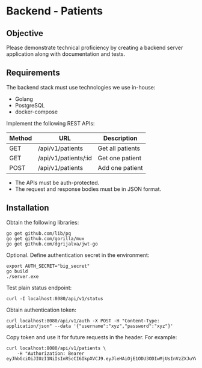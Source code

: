 # Backend - Patients

## Objective

Please demonstrate technical proficiency by creating a backend server application along with documentation and tests.

## Requirements

The backend stack must use technologies we use in-house:

* Golang
* PostgreSQL
* docker-compose

Implement the following REST APIs:

| Method | URL                             | Description                       |
|--------|---------------------------------|-----------------------------------|
| GET    | /api/v1/patients                | Get all patients                  |
| GET    | /api/v1/patients/:id            | Get one patient                   |
| POST   | /api/v1/patients                | Add one patient                   |

* The APIs must be auth-protected.
* The request and response bodies must be in JSON format.


## Installation

Obtain the following libraries:
```
go get github.com/lib/pq
go get github.com/gorilla/mux
go get github.com/dgrijalva/jwt-go
```

Optional. Define authentication secret in the environment:

```
export AUTH_SECRET="big_secret"
go build
./server.exe
```
Test plain status endpoint:

```
curl -I localhost:8080/api/v1/status
```

Obtain authentication token:

```
curl localhost:8080/api/v1/auth -X POST -H "Content-Type: application/json" --data '{"username":"xyz","password":"xyz"}'
```

Copy token and use it for future requests in the header. For example:

```
curl localhost:8080/api/v1/patients \
    -H "Authorization: Bearer eyJhbGciOiJIUzI1NiIsInR5cCI6IkpXVCJ9.eyJleHAiOjE1ODU3ODIwMjUsInVzZXJuYW1lIjoieHl6In0.vOZ9iBqn325Sn8_EnDod2emqPnGxTdssD17qlGP4xEg"
```


